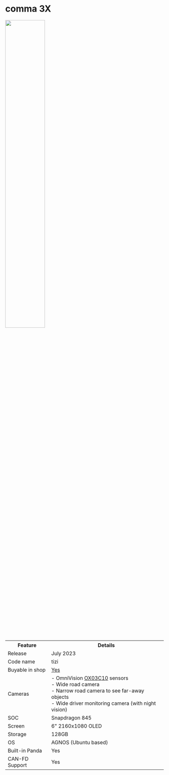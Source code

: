 # comma 3X

<img src="https://github.com/commaai/hardware/blob/master/comma3x/comma-three-x.jpg" width="50%">

<table>
   <tr>
      <th>Feature</th>
      <th>Details</th>
   </tr>
   <tr>
      <td>Release</td>
      <td>July 2023</td>
   </tr>
   <tr>
      <td>Code name</td>
      <td>tizi</td>
   </tr>
   <tr>
      <td>Buyable in shop</td>
      <td>
        <a href="https://comma.ai/shop">Yes</a>
      </td>
   </tr>
   <tr>
      <td>Cameras</td>
      <td>
         - OmniVision <a href="https://www.ovt.com/products/ox03c10/">OX03C10</a> sensors</b><br>
         - Wide road camera<br>
         - Narrow road camera to see far-away objects<br>
         - Wide driver monitoring camera (with night vision)<br>
      </td>
   </tr>
   <tr>
      <td>SOC</td>
      <td>Snapdragon 845</td>
   </tr>
   <tr>
      <td>Screen</td>
      <td>
         6" 2160x1080 OLED
      </td>
   </tr>
   <tr>
      <td>Storage</td>
      <td>128GB</td>
   </tr>
   <tr>
      <td>OS</td>
      <td>AGNOS (Ubuntu based)</td>
   </tr>
   <tr>
      <td>Built-in Panda</td>
      <td>
         Yes
      </td>
   </tr>
   <tr>
      <td>CAN-FD Support</td>
      <td>
         Yes
      </td>
   </tr>
</table>
